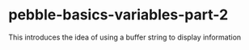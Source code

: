 # pebble-basics-variables-part-2
This introduces the idea of using a buffer string to display information
